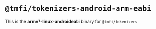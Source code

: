 # `@tmfi/tokenizers-android-arm-eabi`

This is the **armv7-linux-androideabi** binary for `@tmfi/tokenizers`
